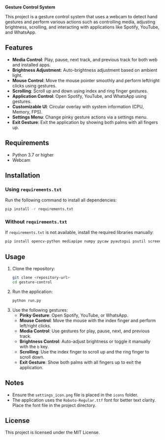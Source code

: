 **Gesture Control System**

This project is a gesture control system that uses a webcam to detect hand gestures and perform various actions such as controlling media, adjusting brightness, scrolling, and interacting with applications like Spotify, YouTube, and WhatsApp.

## Features
- **Media Control**: Play, pause, next track, and previous track for both web and installed apps.
- **Brightness Adjustment**: Auto-brightness adjustment based on ambient light.
- **Mouse Control**: Move the mouse pointer smoothly and perform left/right clicks using gestures.
- **Scrolling**: Scroll up and down using index and ring finger gestures.
- **Application Control**: Open Spotify, YouTube, and WhatsApp using gestures.
- **Customizable UI**: Circular overlay with system information (CPU, Memory, FPS).
- **Settings Menu**: Change pinky gesture actions via a settings menu.
- **Exit Gesture**: Exit the application by showing both palms with all fingers up.

## Requirements
- Python 3.7 or higher
- Webcam

## Installation

### Using `requirements.txt`
Run the following command to install all dependencies:
```bash
pip install -r requirements.txt
```

### Without `requirements.txt`
If `requirements.txt` is not available, install the required libraries manually:
```bash
pip install opencv-python mediapipe numpy pycaw pyautogui psutil screen-brightness-control comtypes
```

## Usage
1. Clone the repository:
   ```bash
   git clone <repository-url>
   cd gesture-control
   ```
2. Run the application:
   ```bash
   python run.py
   ```
3. Use the following gestures:
   - **Pinky Gesture**: Open Spotify, YouTube, or WhatsApp.
   - **Mouse Control**: Move the mouse with the index finger and perform left/right clicks.
   - **Media Control**: Use gestures for play, pause, next, and previous track.
   - **Brightness Control**: Auto-adjust brightness or toggle it manually with the `b` key.
   - **Scrolling**: Use the index finger to scroll up and the ring finger to scroll down.
   - **Exit Gesture**: Show both palms with all fingers up to exit the application.

## Notes
- Ensure the `settings_icon.png` file is placed in the `icons` folder.
- The application uses the `Roboto-Regular.ttf` font for better text clarity. Place the font file in the project directory.

## License
This project is licensed under the MIT License.